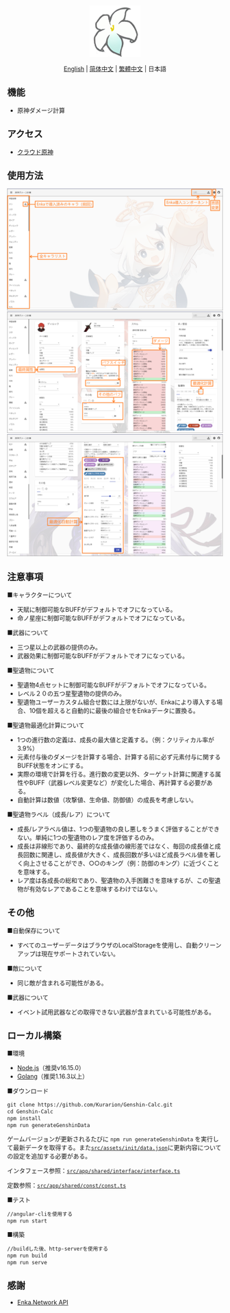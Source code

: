 
<p align="center">
    <img src="./logo-readme.png" height="120">
<p>


<p align="center">
    <a href="./README.md">English</a> | 
    <a href="./README_CH_SIM.md">简体中文</a> | 
    <a href="./README_CH_TRA.md">繁體中文</a> | 
    日本語
<p>

## 機能
+ 原神ダメージ計算

## アクセス
+ <a href="https://genshin-calc.sirokuma.cc/" target="_ブランク">クラウド原神</a>

## 使用方法

<div>
    <img src="./doc/example_jp_1.png">
    <br>
    <img src="./doc/example_jp_2.png">
    <br>
    <img src="./doc/example_jp_3.png">
</div>

## 注意事項
■キャラクターについて
+ 天賦に制御可能なBUFFがデフォルトでオフになっている。
+ 命ノ星座に制御可能なBUFFがデフォルトでオフになっている。

■武器について
+ 三つ星以上の武器の提供のみ。
+ 武器効果に制御可能なBUFFがデフォルトでオフになっている。

■聖遺物について
+ 聖遺物4点セットに制御可能なBUFFがデフォルトでオフになっている。
+ レベル２０の五つ星聖遺物の提供のみ。
+ 聖遺物ユーザーカスタム組合せ数には上限がないが、Enkaにより導入する場合、10個を超えると自動的に最後の組合せをEnkaデータに置換る。

■聖遺物最適化計算について
+ 1つの進行数の定義は、成長の最大値と定義する。（例：クリティカル率が3.9%）
+ 元素付与後のダメージを計算する場合、計算する前に必ず元素付与に関するBUFF状態をオンにする。
+ 実際の環境で計算を行る。進行数の変更以外、ターゲット計算に関連する属性やBUFF（武器レベル変更など）が変化した場合、再計算する必要がある。
+ 自動計算は数値（攻撃値、生命値、防御値）の成長を考慮しない。

■聖遺物ラベル（成長/レア）について
+ 成長/レアラベル値は、1つの聖遺物の良し悪しをうまく評価することができない。単純に1つの聖遺物のレア度を評価するのみ。
+ 成長は非線形であり、最終的な成長値の線形差ではなく、毎回の成長値と成長回数に関連し、成長値が大きく、成長回数が多いほど成長ラベル値を著しく向上させることができ、○○のキング（例：防御のキング）に近づくことを意味する。
+ レア度は各成長の総和であり、聖遺物の入手困難さを意味するが、この聖遺物が有効なレアであることを意味するわけではない。

## その他
■自動保存について
+ すべてのユーザーデータはブラウザのLocalStorageを使用し、自動クリーンアップは現在サポートされていない。

■敵について
+ 同じ敵が含まれる可能性がある。

■武器について
+ イベント試用武器などの取得できない武器が含まれている可能性がある。

## ローカル構築
■環境
+  <a href="https://nodejs.org/en/download/" target="_blank">Node.js</a>（推奨v16.15.0）
+  <a href="https://go.dev/dl/" target="_blank">Golang</a>（推奨1.16.3以上）

■ダウンロード
```
git clone https://github.com/Kurarion/Genshin-Calc.git
cd Genshin-Calc
npm install
npm run generateGenshinData
```

ゲームバージョンが更新されるたびに `npm run generateGenshinData` を実行して最新データを取得する。また<a href="./src/assets/init/data.json" target="_blank">`src/assets/init/data.json`</a>に更新内容についての設定を追加する必要がある。

インタフェース参照：<a href="./src/app/shared/interface/interface.ts" target="_blank">`src/app/shared/interface/interface.ts`</a>

定数参照：<a href="./src/app/shared/const/const.ts" target="_blank">`src/app/shared/const/const.ts`</a>

■テスト
```
//angular-cliを使用する
npm run start
```

■構築
```
//buildした後、http-serverを使用する
npm run build
npm run serve
```
## 感謝
+ <a href="https://github.com/EnkaNetwork/API-docs/" target="_blank">Enka.Network API</a>
